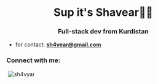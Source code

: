 <h1 align="center">Sup it's Shavear👨‍💻</h1>
<h3 align="center">Full-stack dev from Kurdistan</h3>

- for contact: **sh4vear@gmail.com**

<h3 align="left">Connect with me:</h3>
<p align="left">
</p>

<p>&nbsp;<img align="center" src="https://github-readme-stats.vercel.app/api?username=sh4vyar&show_icons=true&locale=en" alt="sh4vyar" /></p>


